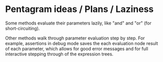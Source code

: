 # Pentagram ideas / Plans / Laziness

Some methods evaluate their parameters lazily, like "and" and "or" (for short-circuiting).

Other methods walk through parameter evaluation step by step. For example, assertions in debug mode saves the each evaluation node result of each parameter, which allows for good error messages and for full interactive stepping through of the expression trees.
